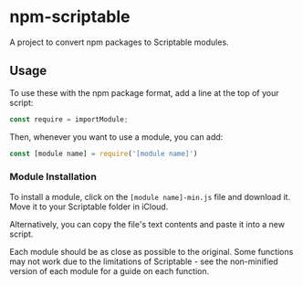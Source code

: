 # npm-scriptable
A project to convert npm packages to Scriptable modules.

## Usage

To use these with the npm package format, add a line at the top of your script:

```js
const require = importModule;
```

Then, whenever you want to use a module, you can add:

```js
const [module name] = require('[module name]')
```

### Module Installation

To install a module, click on the `[module name]-min.js` file and download it. Move it to your Scriptable folder in iCloud.

Alternatively, you can copy the file's text contents and paste it into a new script.

Each module should be as close as possible to the original. Some functions may not work due to the limitations of Scriptable - see the non-minified version of each module for a guide on each function.
